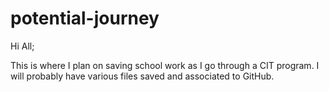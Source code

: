 # potential-journey

Hi All;

This is where I plan on saving school work as I go through a CIT program.  I will probably have various files saved and associated to GitHub.
